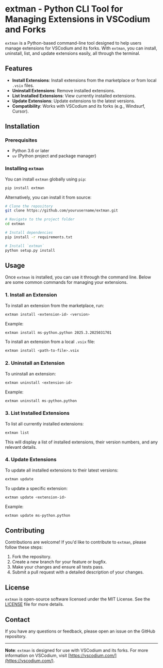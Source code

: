 # extman - Python CLI Tool for Managing Extensions in VSCodium and Forks

`extman` is a Python-based command-line tool designed to help users manage extensions for VSCodium and its forks. With `extman`, you can install, uninstall, list, and update extensions easily, all through the terminal.

## Features

- **Install Extensions**: Install extensions from the marketplace or from local `.vsix` files.
- **Uninstall Extensions**: Remove installed extensions.
- **List Installed Extensions**: View currently installed extensions.
- **Update Extensions**: Update extensions to the latest versions.
- **Compatibility**: Works with VSCodium and its forks (e.g., Windsurf, Cursor).

## Installation

### Prerequisites

- Python 3.6 or later
- `uv` (Python project and package manager)

### Installing `extman`

You can install `extman` globally using `pip`:

```bash
pip install extman
```

Alternatively, you can install it from source:

```bash
# Clone the repository
git clone https://github.com/yourusername/extman.git

# Navigate to the project folder
cd extman

# Install dependencies
pip install -r requirements.txt

# Install `extman`
python setup.py install
```

## Usage

Once `extman` is installed, you can use it through the command line. Below are some common commands for managing your extensions.

### 1. Install an Extension

To install an extension from the marketplace, run:

```bash
extman install <extension-id> <version>
```

Example:

```bash
extman install ms-python.python 2025.3.2025031701
```

To install an extension from a local `.vsix` file:

```bash
extman install <path-to-file>.vsix
```

### 2. Uninstall an Extension

To uninstall an extension:

```bash
extman uninstall <extension-id>
```

Example:

```bash
extman uninstall ms-python.python
```

### 3. List Installed Extensions

To list all currently installed extensions:

```bash
extman list
```

This will display a list of installed extensions, their version numbers, and any relevant details.

### 4. Update Extensions

To update all installed extensions to their latest versions:

```bash
extman update
```

To update a specific extension:

```bash
extman update <extension-id>
```

Example:

```bash
extman update ms-python.python
```

## Contributing

Contributions are welcome! If you'd like to contribute to `extman`, please follow these steps:

1. Fork the repository.
2. Create a new branch for your feature or bugfix.
3. Make your changes and ensure all tests pass.
4. Submit a pull request with a detailed description of your changes.

## License

`extman` is open-source software licensed under the MIT License. See the [LICENSE](LICENSE) file for more details.

## Contact

If you have any questions or feedback, please open an issue on the GitHub repository.

---

**Note**: `extman` is designed for use with VSCodium and its forks. For more information on VSCodium, visit [https://vscodium.com/](https://vscodium.com/).
